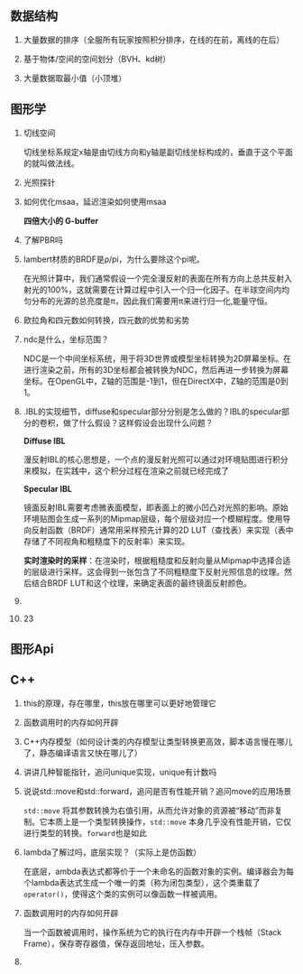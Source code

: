 ## 数据结构

1. 大量数据的排序（全服所有玩家按照积分排序，在线的在前，离线的在后）

2. 基于物体/空间的空间划分（BVH、kd树）

3. 大量数据取最小值（小顶堆）

## 图形学

1. 切线空间
   
   切线坐标系规定x轴是由切线方向和y轴是副切线坐标构成的，垂直于这个平面的就叫做法线。

2. 光照探针

3. 如何优化msaa，延迟渲染如何使用msaa
   
   **四倍大小的 G-buffer** 

4. 了解PBR吗

5. lambert材质的BRDF是ρ/pi，为什么要除这个pi呢。
   
   在光照计算中，我们通常假设一个完全漫反射的表面在所有方向上总共反射入射光的100%，这就需要在计算过程中引入一个归一化因子。在半球空间内均匀分布的光源的总亮度是π，因此我们需要用π来进行归一化,能量守恒。

6. 欧拉角和四元数如何转换，四元数的优势和劣势

7. ndc是什么，坐标范围？
   
   NDC是一个中间坐标系统，用于将3D世界或模型坐标转换为2D屏幕坐标。在进行渲染之前，所有的3D坐标都会被转换为NDC，然后再进一步转换为屏幕坐标。在OpenGL中，Z轴的范围是-1到1，但在DirectX中，Z轴的范围是0到1。

8. .IBL的实现细节，diffuse和specular部分分别是怎么做的？IBL的specular部分的卷积，做了什么假设？这样假设会出现什么问题？
   
   **Diffuse IBL**
   
   漫反射IBL的核心思想是，一个点的漫反射光照可以通过对环境贴图进行积分来模拟，在实践中，这个积分过程在渲染之前就已经完成了
   
   **Specular IBL**
   
   镜面反射IBL需要考虑微表面模型，即表面上的微小凹凸对光照的影响。原始环境贴图会生成一系列的Mipmap层级，每个层级对应一个模糊程度。使用导向反射函数（BRDF）通常用采样预先计算的2D LUT（查找表）来实现（表中存储了不同视角和粗糙度下的反射率）来实现。
   
   **实时渲染时的采样**：在渲染时，根据粗糙度和反射向量从Mipmap中选择合适的层级进行采样。这会得到一张包含了不同粗糙度下反射光照信息的纹理。然后结合BRDF LUT和这个纹理，来确定表面的最终镜面反射颜色。

9. 

10. 23

## 图形Api

## C++

1. this的原理，存在哪里，this放在哪里可以更好地管理它

2. 函数调用时的内存如何开辟

3. C++内存模型（如何设计类的内存模型让类型转换更高效，脚本语言慢在哪儿了，静态编译语言又快在哪儿了）

4. 讲讲几种智能指针，追问unique实现，unique有计数吗

5. 说说std::move和std::forward，追问是否有性能开销？追问move的应用场景
   
   `std::move` 将其参数转换为右值引用，从而允许对象的资源被“移动”而非复制。它本质上是一个类型转换操作，`std::move` 本身几乎没有性能开销，它仅进行类型的转换。`forward`也是如此

6. lambda了解过吗，底层实现？（实际上是仿函数）
   
   在底层，ambda表达式都等价于一个未命名的函数对象的实例。编译器会为每个lambda表达式生成一个唯一的类（称为闭包类型），这个类重载了`operator()`，使得这个类的实例可以像函数一样被调用。

7. 函数调用时的内存如何开辟
   
   当一个函数被调用时，操作系统为它的执行在内存中开辟一个栈帧（Stack Frame），保存寄存器值，保存返回地址，压入参数。

8. 